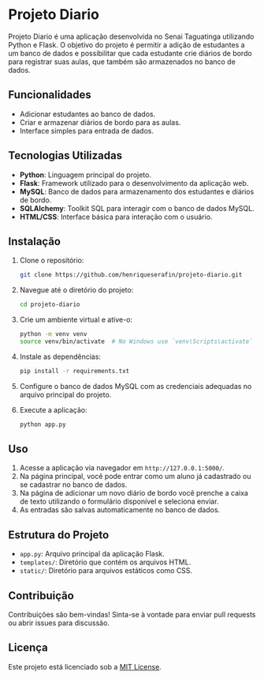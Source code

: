 # Projeto Diario

Projeto Diario é uma aplicação desenvolvida no Senai Taguatinga utilizando Python e Flask. O objetivo do projeto é permitir a adição de estudantes a um banco de dados e possibilitar que cada estudante crie diários de bordo para registrar suas aulas, que também são armazenados no banco de dados.

## Funcionalidades

- Adicionar estudantes ao banco de dados.
- Criar e armazenar diários de bordo para as aulas.
- Interface simples para entrada de dados.

## Tecnologias Utilizadas

- **Python**: Linguagem principal do projeto.
- **Flask**: Framework utilizado para o desenvolvimento da aplicação web.
- **MySQL**: Banco de dados para armazenamento dos estudantes e diários de bordo.
- **SQLAlchemy**: Toolkit SQL para interagir com o banco de dados MySQL.
- **HTML/CSS**: Interface básica para interação com o usuário.

## Instalação

1. Clone o repositório:
    ```bash
    git clone https://github.com/henriqueserafin/projeto-diario.git
    ```

2. Navegue até o diretório do projeto:
    ```bash
    cd projeto-diario
    ```

3. Crie um ambiente virtual e ative-o:
    ```bash
    python -m venv venv
    source venv/bin/activate  # No Windows use `venv\Scripts\activate`
    ```

4. Instale as dependências:
    ```bash
    pip install -r requirements.txt
    ```

5. Configure o banco de dados MySQL com as credenciais adequadas no arquivo principal do projeto.

6. Execute a aplicação:
    ```bash
    python app.py
    ```

## Uso

1. Acesse a aplicação via navegador em `http://127.0.0.1:5000/`.
2. Na página principal, você pode entrar como um aluno já cadastrado ou se cadastrar no banco de dados.
3. Na página de adicionar um novo diário de bordo você prenche a caixa de texto utilizando o formulário disponível e seleciona enviar.
4. As entradas são salvas automaticamente no banco de dados.

## Estrutura do Projeto

- `app.py`: Arquivo principal da aplicação Flask.
- `templates/`: Diretório que contém os arquivos HTML.
- `static/`: Diretório para arquivos estáticos como CSS.

## Contribuição

Contribuições são bem-vindas! Sinta-se à vontade para enviar pull requests ou abrir issues para discussão.

## Licença

Este projeto está licenciado sob a [MIT License](LICENSE).

